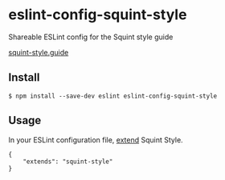 # eslint-config-squint-style
Shareable ESLint config for the Squint style guide

[squint-style.guide](http://squint-style.guide)

## Install

`$ npm install --save-dev eslint eslint-config-squint-style`

## Usage

In your ESLint configuration file, [extend](http://eslint.org/docs/user-guide/configuring#extending-configuration-files) Squint Style.

```
{
    "extends": "squint-style"
}
```
